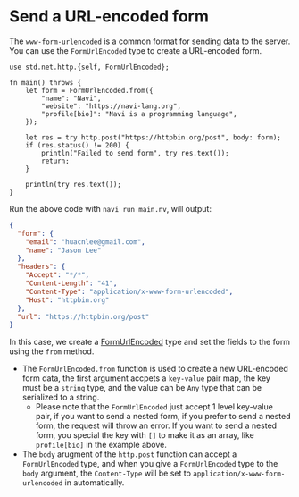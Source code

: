 # Send a URL-encoded form

The `www-form-urlencoded` is a common format for sending data to the server. You can use the `FormUrlEncoded` type to create a URL-encoded form.

```nv,no_run
use std.net.http.{self, FormUrlEncoded};

fn main() throws {
    let form = FormUrlEncoded.from({
        "name": "Navi",
        "website": "https://navi-lang.org",
        "profile[bio]": "Navi is a programming language",
    });

    let res = try http.post("https://httpbin.org/post", body: form);
    if (res.status() != 200) {
        println("Failed to send form", try res.text());
        return;
    }

    println(try res.text());
}
```

Run the above code with `navi run main.nv`, will output:

```json
{
  "form": {
    "email": "huacnlee@gmail.com",
    "name": "Jason Lee"
  },
  "headers": {
    "Accept": "*/*",
    "Content-Length": "41",
    "Content-Type": "application/x-www-form-urlencoded",
    "Host": "httpbin.org"
  },
  "url": "https://httpbin.org/post"
}
```

In this case, we create a [FormUrlEncoded] type and set the fields to the form using the `from` method.

- The `FormUrlEncoded.from` function is used to create a new URL-encoded form data, the first argument accpets a `key-value` pair map, the key must be a `string` type, and the value can be `Any` type that can be serialized to a string.
  - Please note that the `FormUrlEncoded` just accept 1 level key-value pair, if you want to send a nested form, if you prefer to send a nested form, the request will throw an error. If you want to send a nested form, you special the key with `[]` to make it as an array, like `profile[bio]` in the example above.
- The `body` arugment of the `http.post` function can accept a `FormUrlEncoded` type, and when you give a `FormUrlEncoded` type to the `body` argument, the `Content-Type` will be set to `application/x-www-form-urlencoded` in automatically.

[FormUrlEncoded]: /stdlib/std.net.http#std.net.http.FormUrlEncoded
